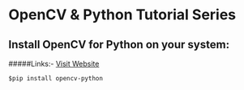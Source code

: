 # OpenCV & Python Tutorial Series

## Install OpenCV for Python on your system:
#####Links:-
[Visit Website](https://pypi.org/project/opencv-python/)
 
`$pip install opencv-python`
 
